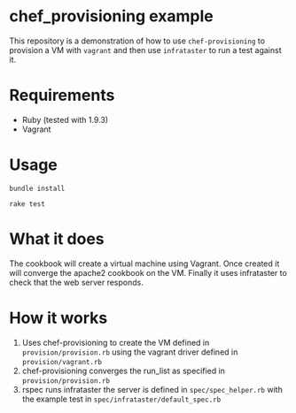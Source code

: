 # chef_provisioning example

This repository is a demonstration of how to use `chef-provisioning` to provision a VM with `vagrant` and then use `infrataster` to run a test against it.

# Requirements
  * Ruby (tested with 1.9.3)
  * Vagrant

# Usage
`bundle install`

`rake test`

# What it does

The cookbook will create a virtual machine using Vagrant. Once created it will converge the apache2 cookbook on the VM. Finally it uses infrataster to check that the web server responds.

# How it works

1. Uses chef-provisioning to create the VM defined in `provision/provision.rb` using the vagrant driver defined in `provision/vagrant.rb`
2. chef-provisioning converges the run_list as specified in `provision/provision.rb`
3. rspec runs infrataster the server is defined in `spec/spec_helper.rb` with the example test in `spec/infrataster/default_spec.rb`
